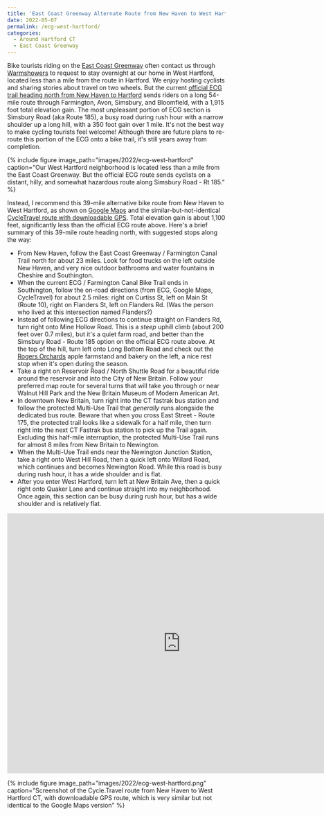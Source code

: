 ```yaml
---
title: 'East Coast Greenway Alternate Route from New Haven to West Hartford CT'
date: 2022-05-07
permalink: /ecg-west-hartford/
categories:
  - Around Hartford CT
  - East Coast Greenway
---
```

Bike tourists riding on the [East Coast Greenway](https://greenway.org) often contact us through [Warmshowers](https://warmshowers.org) to request to stay overnight at our home in West Hartford, located less than a mile from the route in Hartford. We enjoy hosting cyclists and sharing stories about travel on two wheels. But the current [official ECG trail heading north from New Haven to Hartford](https://map.greenway.org/?loc=10,41.57950,-73.00552&route=41.30948,-72.92705,41.76972,-72.71189) sends riders on a long 54-mile route through Farmington, Avon, Simsbury, and Bloomfield, with a 1,915 foot total elevation gain. The most unpleasant portion of ECG section is Simsbury Road (aka Route 185), a busy road during rush hour with a narrow shoulder up a long hill, with a 350 foot gain over 1 mile. It's not the best way to make cycling tourists feel welcome! Although there are future plans to re-route this portion of the ECG onto a bike trail, it's still years away from completion.

{% include figure image_path="images/2022/ecg-west-hartford" caption="Our West Hartford neighborhood is located less than a mile from the East Coast Greenway. But the official ECG route sends cyclists on a distant, hilly, and somewhat hazardous route along Simsbury Road - Rt 185." %}

Instead, I recommend this 39-mile alternative bike route from New Haven to West Hartford, as shown on [Google Maps](https://goo.gl/maps/jbJkajdQkJMPAuJ69) and the similar-but-not-identical [CycleTravel route with downloadable GPS](https://cycle.travel/map/journey/311913). Total elevation gain is about 1,100 feet, significantly less than the official ECG route above. Here's a brief summary of this 39-mile route heading north, with suggested stops along the way:

- From New Haven, follow the East Coast Greenway / Farmington Canal Trail north for about 23 miles. Look for food trucks on the left outside New Haven, and very nice outdoor bathrooms and water fountains in Cheshire and Southington.
- When the current ECG / Farmington Canal Bike Trail ends in Southington, follow the on-road directions (from ECG, Google Maps, CycleTravel) for about 2.5 miles: right on Curtiss St, left on Main St (Route 10), right on Flanders St, left on Flanders Rd. (Was the person who lived at this intersection named Flanders?)
- Instead of following ECG directions to continue straight on Flanders Rd, turn right onto Mine Hollow Road. This is a *steep* uphill climb (about 200 feet over 0.7 miles), but it's a quiet farm road, and better than the Simsbury Road - Route 185 option on the official ECG route above. At the top of the hill, turn left onto Long Bottom Road and check out the [Rogers Orchards](https://rogersorchards.com) apple farmstand and bakery on the left, a nice rest stop when it's open during the season.
- Take a right on Reservoir Road / North Shuttle Road for a beautiful ride around the reservoir and into the City of New Britain. Follow your preferred map route for several turns that will take you through or near Walnut Hill Park and the New Britain Museum of Modern American Art.
- In downtown New Britain, turn right into the CT fastrak bus station and follow the protected Multi-Use Trail that *generally* runs alongside the dedicated bus route. Beware that when you cross East Street - Route 175, the protected trail looks like a sidewalk for a half mile, then turn right into the next CT Fastrak bus station to pick up the Trail again. Excluding this half-mile interruption, the protected Multi-Use Trail runs for almost 8 miles from New Britain to Newington.
- When the Multi-Use Trail ends near the Newington Junction Station, take a right onto West Hill Road, then a quick left onto Willard Road, which continues and becomes Newington Road. While this road is busy during rush hour, it has a wide shoulder and is flat.
- After you enter West Hartford, turn left at New Britain Ave, then a quick right onto Quaker Lane and continue straight into my neighborhood. Once again, this section can be busy during rush hour, but has a wide shoulder and is relatively flat.

<iframe src="https://www.google.com/maps/embed?pb=!1m28!1m12!1m3!1d382275.96520436596!2d-73.11125935930681!3d41.53609921496537!2m3!1f0!2f0!3f0!3m2!1i1024!2i768!4f13.1!4m13!3e1!4m5!1s0x89e7d9b351daaaab%3A0x432e8ad29ada18bf!2sClaire&#39;s%20Corner%20Copia%2C%201000%20Chapel%20St%2C%20New%20Haven%2C%20CT%2006510!3m2!1d41.3072501!2d-72.92891709999999!4m5!1s0x89e7acb8d033129d%3A0xa15faddb684a4e5!2sHartford%2C%20CT%2006119!3m2!1d41.7660981!2d-72.72744949999999!5e0!3m2!1sen!2sus!4v1651957830306!5m2!1sen!2sus" width="800" height="600" style="border:0;" allowfullscreen="" loading="lazy" referrerpolicy="no-referrer-when-downgrade"></iframe>

{% include figure image_path="images/2022/ecg-west-hartford.png" caption="Screenshot of the Cycle.Travel route from New Haven to West Hartford CT, with downloadable GPS route, which is very similar but not identical to the Google Maps version" %}
